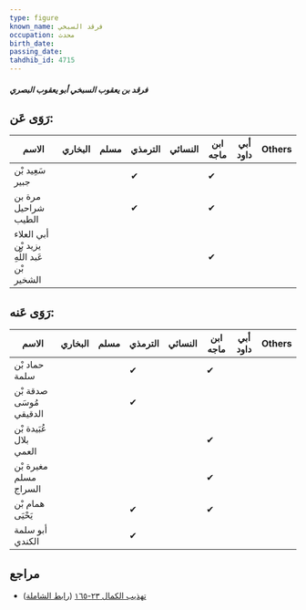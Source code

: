 ```yaml
---
type: figure
known_name: فرقد السبخي
occupation: محدث
birth_date:
passing_date:
tahdhib_id: 4715
---
```

##### فرقد بن يعقوب السبخي أبو يعقوب البصري

## رَوَى عَن:
| الاسم                                       | البخاري | مسلم | الترمذي | النسائي | ابن ماجه | أبي داود | Others |
| ------------------------------------------- | ------- | ---- | ------- | ------- | -------- | -------- | ------ |
| سَعِيد بْن جبير                             |         |      | ✔       |         | ✔        |          |        |
| مرة بن شراحيل الطيب                         |         |      | ✔       |         | ✔        |          |        |
| أبي العلاء يزيد بْن عَبد اللَّهِ بْن الشخير |         |      |         |         | ✔        |          |        |
## رَوَى عَنه:
| الاسم                   | البخاري | مسلم | الترمذي | النسائي | ابن ماجه | أبي داود | Others |
| ----------------------- | ------- | ---- | ------- | ------- | -------- | -------- | ------ |
| حماد بْن سلمة           |         |      | ✔       |         | ✔        |          |        |
| صدقة بْن مُوسَى الدقيقي |         |      | ✔       |         |          |          |        |
| عُبَيدة بْن بلال العمي  |         |      |         |         | ✔        |          |        |
| مغيرة بْن مسلم السراج   |         |      |         |         | ✔        |          |        |
| همام بْن يَحْيَى        |         |      | ✔       |         | ✔        |          |        |
| أبو سلمة الكندي         |         |      | ✔       |         |          |          |        |
## مراجع
- [تهذيب الكمال ٢٣-١٦٥](obsidian://open?vault=Tahdhib-al-Kamal&file=Figures/٤٧١٥-فرقد%20بن%20يعقوب%20السبخي%20أبو%20يعقوب%20البصري) ([رابط الشاملة](https://shamela.ws/book/3722/12052))